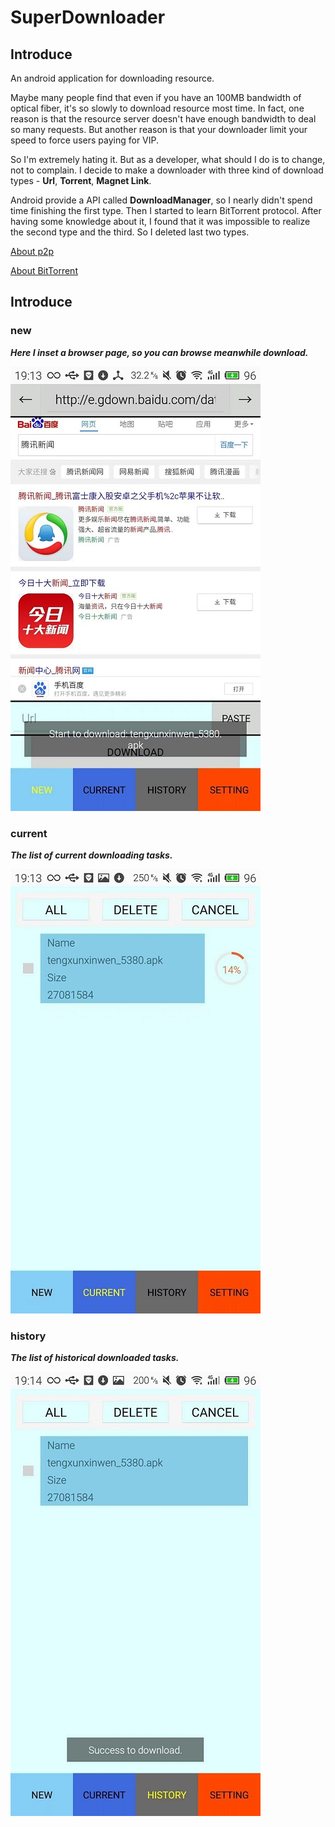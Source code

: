 # SuperDownloader

## Introduce

An android application for downloading resource.

Maybe many people find that even if you have an 100MB bandwidth of optical fiber, it's so slowly to download resource most time. In fact, one reason is that the resource server doesn't have enough bandwidth to deal so many requests. But another reason is that your downloader limit your speed to force users paying for VIP.

So I'm extremely hating it. But as a developer, what should I do is to change, not to complain. I decide to make a downloader with three kind of download types - **Url**, **Torrent**, **Magnet Link**.

Android provide a API called **DownloadManager**, so I nearly didn't spend time finishing the first type. Then I started to learn BitTorrent protocol. After having some knowledge about it, I found that it was impossible to realize the second type and the third. So I deleted last two types.

[About p2p](http://baike.baidu.com/link?url=G4rOu-5vlbkAe3cGXaHCLklTU7kRLZImRwLvzR9SfXnQtLLQvHvByGEdl7MYKoamCAB9LIpqFQYmCuH6VP3Y4UyKyUMTlc08BkgbRtVOyC3)

[About BitTorrent](http://baike.baidu.com/item/%E5%AF%B9%E7%AD%89%E7%BD%91%E7%BB%9C/5482934?fromtitle=p2p&fromid=139810)

## Introduce

### **new**

***Here I inset a browser page, so you can browse meanwhile download.***

![](https://github.com/13608089849/SuperDownloader/blob/master/image/new.jpeg)

### **current**

***The list of current downloading tasks.***

![](https://github.com/13608089849/SuperDownloader/blob/master/image/current.jpeg)

### **history**

***The list of historical downloaded tasks.***

![](https://github.com/13608089849/SuperDownloader/blob/master/image/history.jpeg)